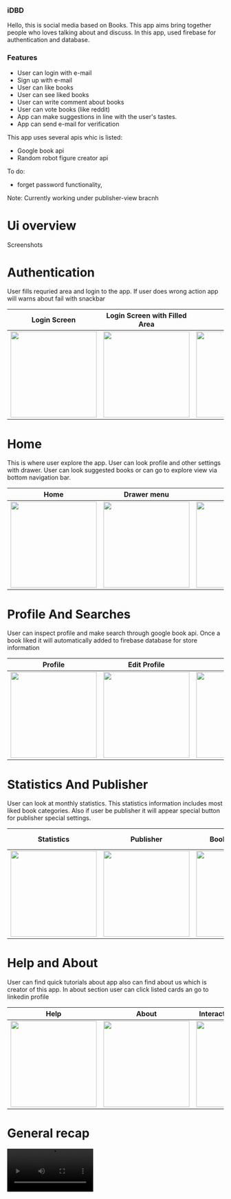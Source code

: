 ### iDBD
<p>
Hello, this is social media based on Books. This app aims bring together people who loves talking about and discuss. 
  In this app, used firebase for authentication and database.
</p>



### Features

- User can login with e-mail
- Sign up with e-mail
- User can like books
- User can see liked books
- User can write comment about books
- User can vote books (like reddit)
- App can make suggestions in line with the user's tastes.
- App can send e-mail for verification

This app uses several apis whic is listed: 
  - Google book api
  - Random robot figure creator api
  
  To do:
  - forget password functionality,

Note: Currently working under publisher-view bracnh

# Ui overview
Screenshots

# Authentication 
<p> User fills requried area and login to the app. If user does wrong action app will warns about fail with snackbar </p>

| Login Screen  | Login Screen with Filled Area | Sign up |
| ------------- | ------------- | ------------- |
| <img src ="https://user-images.githubusercontent.com/44341663/168098050-adb01e5a-5b81-4f03-85fd-ce959a7de7c8.png" width=200>  | <img src ="https://user-images.githubusercontent.com/44341663/168098249-3c7822d9-a396-4945-850d-a9662fd0131c.png" width=200>  | <img src ="https://user-images.githubusercontent.com/44341663/168098753-fccbbc7e-9efa-4ae7-b319-46179e0c0b3f.png" width=200>  |

# Home
<p> This is where user explore the app. User can look profile and other settings with drawer. User can look suggested books or can go to explore view via bottom navigation bar.</p>

| Home | Drawer menu | Explore |
|  -------------  | ------------- | ------------- |
| <img src ="https://user-images.githubusercontent.com/44341663/168099260-6737c7b2-a16e-448a-be83-c58a9bcadd6e.png" width=200>| <img src ="https://user-images.githubusercontent.com/44341663/168099507-aa1126fc-ac74-4eab-9ff0-6b83d41d6cf6.png" width=200>| <img src ="https://user-images.githubusercontent.com/44341663/168099700-a7a3355a-8501-4cb1-96d4-8a8ce01a45ac.png" width=200> |

# Profile And Searches
<p> User can inspect profile and make search through google book api. Once a book liked it will automatically added to firebase database for store information </p>

| Profile | Edit Profile | Search | Search results  |
|  -------------  | ------------- | ------------- | ------------- |
| <img src ="https://user-images.githubusercontent.com/44341663/168100132-ef1350bc-fcc4-472a-a0df-1142495fbbab.png" width=200>  | <img src ="https://user-images.githubusercontent.com/44341663/168100248-bd701419-e902-4094-b99a-354989050007.png" width=200>  | <img src ="https://user-images.githubusercontent.com/44341663/168100516-9bb9e634-04f1-45ed-92d2-630f273357ba.png" width=200>  | <img src ="https://user-images.githubusercontent.com/44341663/168100369-23d9bd60-4e7d-4b75-9fe8-72a9f6467cbb.png" width=200>  |

# Statistics And Publisher 
<p> User can look at monthly statistics. This statistics information includes most liked book categories. Also if user be publisher it will appear special button for publisher special settings. </p>

| Statistics | Publisher | Book add request | Book add Categorie menu |
|  -------------  | ------------- | ------------- | ------------- |
| <img src ="https://user-images.githubusercontent.com/44341663/168101198-29cc4984-5a69-4ecb-b1e7-0f76c0610d6b.png" width=200>  | <img src ="https://user-images.githubusercontent.com/44341663/168101315-92daab0b-af74-4fdd-a7e8-2f0744d21558.png" width=200>  | <img src ="https://user-images.githubusercontent.com/44341663/168101351-f4db34bb-e61d-4d08-bd33-7d26c43290c5.png" width=200>  | <img src ="https://user-images.githubusercontent.com/44341663/168101561-23efe989-1091-4ab6-bae8-f2edc4e6672a.png" width=200>  |

# Help and About
<p> User can find quick tutorials about app also can find about us which is creator of this app. In about section user can click listed cards an go to linkedin profile </p>

| Help | About |  Interaction with Profiles |
|  -------------  | ------------- | ------------- |
| <img src ="https://user-images.githubusercontent.com/44341663/168101788-71b5aadc-853e-4e65-ad0e-36497b42eea0.png" width=200> | <img src ="https://user-images.githubusercontent.com/44341663/168101893-50d93272-c307-47b5-9e0a-be813eb7cb82.png" width=200>  |  <img src ="https://user-images.githubusercontent.com/44341663/168105429-a1bf2a3b-7b70-42f9-8cce-e99b6edd370a.gif" width=200>  |

# General recap



<video src ="https://user-images.githubusercontent.com/44341663/168107412-242d7751-a017-489e-a386-4068fc98daf0.mp4" width=200>
<!-- https://user-images.githubusercontent.com/44341663/168107412-242d7751-a017-489e-a386-4068fc98daf0.mp4 -->



